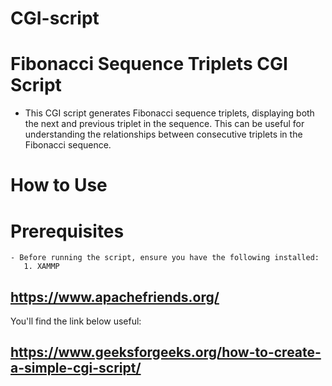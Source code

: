 # CGI-script

# Fibonacci Sequence Triplets CGI Script
 - This CGI script generates Fibonacci sequence triplets, displaying both the next and previous triplet in the sequence.
   This can be useful for understanding the relationships between consecutive triplets in the Fibonacci sequence.

# How to Use
# Prerequisites
    - Before running the script, ensure you have the following installed:
       1. XAMMP 
  ## https://www.apachefriends.org/
       
You'll find the link below useful:
## https://www.geeksforgeeks.org/how-to-create-a-simple-cgi-script/
